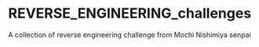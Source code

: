 # REVERSE_ENGINEERING_challenges
A collection of reverse engineering challenge from Mochi Nishimiya senpai
